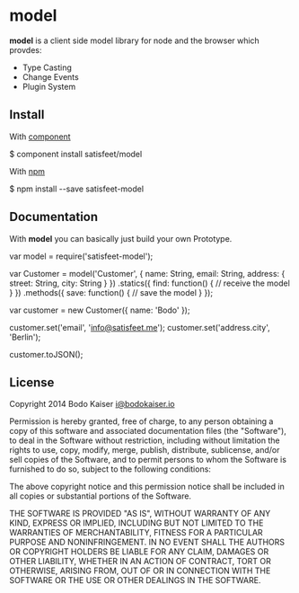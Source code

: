 # model

**model** is a client side model library for node and the browser which
provdes:

* Type Casting
* Change Events
* Plugin System

## Install

With [component](https://github.com/component/component)

  $ component install satisfeet/model

With [npm](https://github.com/npm/npm)

  $ npm install --save satisfeet-model

## Documentation

With **model** you can basically just build your own Prototype.

  var model = require('satisfeet-model');

  var Customer = model('Customer', {
      name: String,
      email: String,
      address: {
        street: String,
        city: String
      }
    })
    .statics({
      find: function() {
        // receive the model
      }
    })
    .methods({
      save: function() {
        // save the model
      }
    });

  var customer = new Customer({
    name: 'Bodo'
  });

  customer.set('email', 'info@satisfeet.me');
  customer.set('address.city', 'Berlin');

  customer.toJSON();

## License

Copyright 2014 Bodo Kaiser <i@bodokaiser.io>

Permission is hereby granted, free of charge, to any person obtaining
a copy of this software and associated documentation files (the
"Software"), to deal in the Software without restriction, including
without limitation the rights to use, copy, modify, merge, publish,
distribute, sublicense, and/or sell copies of the Software, and to
permit persons to whom the Software is furnished to do so, subject to
the following conditions:

The above copyright notice and this permission notice shall be
included in all copies or substantial portions of the Software.

THE SOFTWARE IS PROVIDED "AS IS", WITHOUT WARRANTY OF ANY KIND,
EXPRESS OR IMPLIED, INCLUDING BUT NOT LIMITED TO THE WARRANTIES OF
MERCHANTABILITY, FITNESS FOR A PARTICULAR PURPOSE AND
NONINFRINGEMENT. IN NO EVENT SHALL THE AUTHORS OR COPYRIGHT HOLDERS BE
LIABLE FOR ANY CLAIM, DAMAGES OR OTHER LIABILITY, WHETHER IN AN ACTION
OF CONTRACT, TORT OR OTHERWISE, ARISING FROM, OUT OF OR IN CONNECTION
WITH THE SOFTWARE OR THE USE OR OTHER DEALINGS IN THE SOFTWARE.
